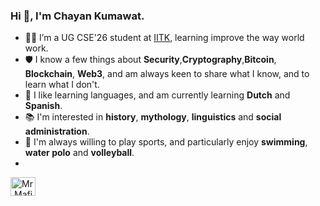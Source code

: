 <h3>Hi 👋, I'm Chayan Kumawat.</h3>

- 👨‍💻 I’m a UG CSE'26 student at [IITK](https://www.iitk.ac.in/new/computer-science-engineering), learning improve the way world work.
- 🛡️ I know a few things about **Security**,**Cryptography**,**Bitcoin**, **Blockchain**, **Web3**, and am always keen to share what I know, and to learn what I don't.
- 📝 I like learning languages, and am currently learning **Dutch** and **Spanish**.
- 📚 I'm interested in **history**, **mythology**, **linguistics** and **social administration**.
- 🤽 I'm always willing to play sports, and particularly enjoy **swimming**, **water polo** and **volleyball**.
- 
<a href="https://codeforces.com/profile/Mr.MafiaJr" target="blank"><img align="center" src="https://raw.githubusercontent.com/rahuldkjain/github-profile-readme-generator/master/src/images/icons/Social/codeforces.svg" alt="Mr.MafiaJr" height="30" width="40" /></a>
</p>
